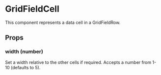 # GridFieldCell

This component represents a data cell in a GridFieldRow.

## Props

### width (number)

Set a width relative to the other cells if required. Accepts a number from 1-10 (defaults to 5).
